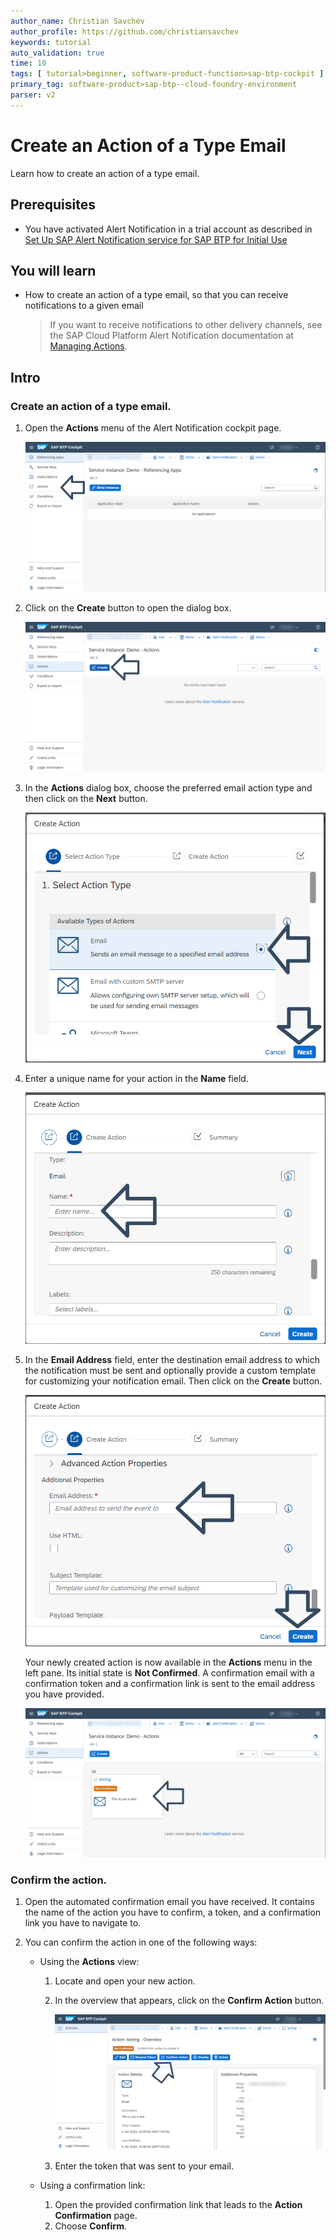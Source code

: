 ```yaml
---
author_name: Christian Savchev
author_profile: https://github.com/christiansavchev
keywords: tutorial
auto_validation: true
time: 10
tags: [ tutorial>beginner, software-product-function>sap-btp-cockpit ]
primary_tag: software-product>sap-btp--cloud-foundry-environment
parser: v2
---
```


# Create an Action of a Type Email
<!-- description --> Learn how to create an action of a type email.

## Prerequisites
- You have activated Alert Notification in a trial account as described in [Set Up SAP Alert Notification service for SAP BTP for Initial Use](set-up-alert-notification)

## You will learn
- How to create an action of a type email, so that you can receive notifications to a given email
    > If you want to receive notifications to other delivery channels, see the SAP Cloud Platform Alert Notification documentation at [Managing Actions](https://help.sap.com/docs/ALERT_NOTIFICATION/5967a369d4b74f7a9c2b91f5df8e6ab6/8a7e092eebc74b3ea01d506265e8c8f8.html).

## Intro

### Create an action of a type email.

1. Open the **Actions** menu of the Alert Notification cockpit page.

    ![Action](1-Action.png)

2. Click on the **Create** button to open the dialog box. 

    ![CreateAnAction](2-CreateAnAction.png)

3. In the **Actions** dialog box, choose the preferred email action type and then click on the **Next** button.

    ![DialogBox](3-DialogBox.png)

4. Enter a unique name for your action in the **Name** field.

    ![Name](4-Name.png)

5. In the **Email Address** field, enter the destination email address to which the notification must be sent and optionally provide a custom template for customizing your notification email. Then click on the **Create** button.

    ![Advanced](5-Advanced.png)

    Your newly created action is now available in the **Actions** menu in the left pane. Its initial state is **Not Confirmed**. A confirmation email with a confirmation token and a confirmation link is sent to the email address you have provided.

    ![Email](6-Email.png)

### Confirm the action.

1. Open the automated confirmation email you have received. It contains the name of the action you have to confirm, a token, and a confirmation link you have to navigate to.

2. You can confirm the action in one of the following ways:

    * Using the **Actions** view:

        1. Locate and open your new action.
        2. In the overview that appears, click on the **Confirm Action** button.

            ![Confirmation](7-Confirmation.png)
        3. Enter the token that was sent to your email.

    * Using a confirmation link:

        1. Open the provided confirmation link that leads to the **Action Confirmation** page.
        2. Choose **Confirm**.
